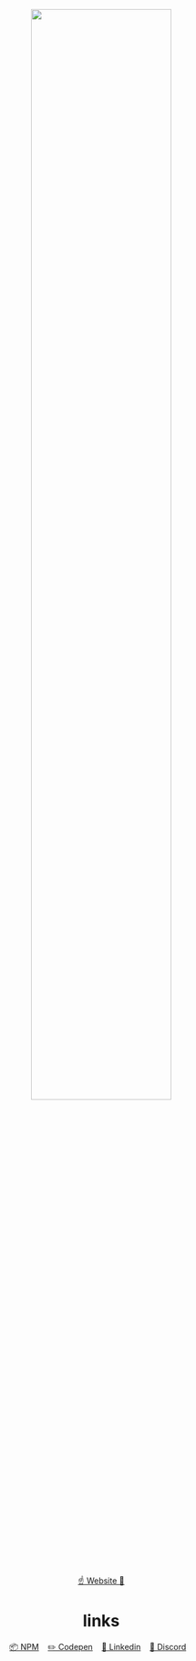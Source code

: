 <p align="center">
  <img width="70%" height="auto" src="https://www.benali.dev/hosting/githubDesk.PNG">
</p>
<p align="center">
<a href="https://www.benali.dev/#about">☝️ Website 🤘</a>
</p>
<h1 align="center">
 links
</h1>
<div align="center">
  <a href="https://www.npmjs.com/~reanukeeves">📦 NPM</a>&nbsp;&nbsp;&nbsp;
  <a href="https://codepen.io/reanukeaves">✏️ Codepen</a>&nbsp;&nbsp;&nbsp;
  <a href="https://www.linkedin.com/in/soufiane-benali-b803161a6/">💼 Linkedin</a>&nbsp;&nbsp;&nbsp;
  <a href="https://discord.com/users/ReanuKeeves#2892">📢 Discord</a>&nbsp;&nbsp;&nbsp;
  </div>
